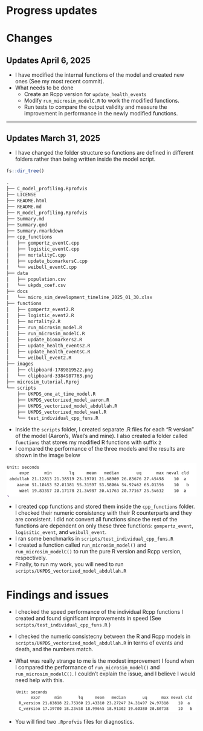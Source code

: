 # Progress updates


# Changes

## Updates April 6, 2025

- I have modified the internal functions of the model and created new
  ones (See my most recent commit).
- What needs to be done
  - Create an Rcpp version for `update_health_events`
  - Modify `run_microsim_modelC.R` to work the modified functions.
  - Run tests to compare the output validity and measure the improvement
    in performance in the newly modified functions.

------------------------------------------------------------------------

## Updates March 31, 2025

- I have changed the folder structure so functions are defined in
  different folders rather than being written inside the model script.

``` r
fs::dir_tree()
```

    .
    ├── C_model_profiling.Rprofvis
    ├── LICENSE
    ├── README.html
    ├── README.md
    ├── R_model_profiling.Rprofvis
    ├── Summary.md
    ├── Summary.qmd
    ├── Summary.rmarkdown
    ├── cpp_functions
    │   ├── gompertz_eventC.cpp
    │   ├── logistic_eventC.cpp
    │   ├── mortalityC.cpp
    │   ├── update_biomarkersC.cpp
    │   └── weibull_eventC.cpp
    ├── data
    │   ├── population.csv
    │   └── ukpds_coef.csv
    ├── docs
    │   └── micro_sim_development_timeline_2025_01_30.xlsx
    ├── functions
    │   ├── gompertz_event2.R
    │   ├── logistic_event2.R
    │   ├── mortality2.R
    │   ├── run_microsim_model.R
    │   ├── run_microsim_modelC.R
    │   ├── update_biomarkers2.R
    │   ├── update_health_events2.R
    │   ├── update_health_eventsC.R
    │   └── weibull_event2.R
    ├── images
    │   ├── clipboard-1789819522.png
    │   └── clipboard-3384987763.png
    ├── microsim_tutorial.Rproj
    └── scripts
        ├── UKPDS_one_at_time_model.R
        ├── UKPDS_vectorized_model_aaron.R
        ├── UKPDS_vectorized_model_abdullah.R
        ├── UKPDS_vectorized_model_wael.R
        └── test_individual_cpp_funs.R

- Inside the `scripts` folder, I created separate .R files for each “R
  version” of the model (Aaron’s, Wael’s and mine). I also created a
  folder called `functions` that stores my modified R functions with
  suffix `2`
- I compared the performance of the three models and the results are
  shown in the image below

![](images/clipboard-1789819522.png)

- I created cpp functions and stored them inside the `cpp_functions`
  folder. I checked their numeric consistency with their R counterparts
  and they are consistent. I did not convert all functions since the
  rest of the functions are dependent on only these three functions:
  `gompertz_event`, `logisitic_event`, and `weibull_event`.
- I ran some benchmarks in `scripts/test_individual_cpp_funs.R`
- I created a function called `run_microsim_model()` and
  `run_microsim_modelC()` to run the pure R version and Rcpp version,
  respectively.
- Finally, to run my work, you will need to run
  `scripts/UKPDS_vectorized_model_abdullah.R`

# Findings and issues

- I checked the speed performance of the individual Rcpp functions I
  created and found significant improvements in speed (See
  `scripts/test_individual_cpp_funs.R` )

- I checked the numeric consistecny between the R and Rcpp models in
  `scripts/UKPDS_vectorized_model_abdullah.R` in terms of events and
  death, and the numbers match.

- What was really strange to me is the modest improvement I found when I
  compared the performance of `run_microsim_model()` and
  `run_microsim_modelC()`. I couldn’t explain the issue, and I believe I
  would need help with this.

  ![](images/clipboard-3384987763.png)

- You will find two `.Rprofvis` files for diagnostics.
